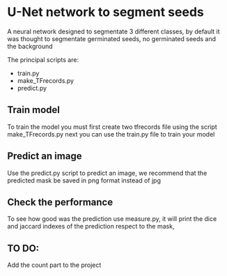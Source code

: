 # U-Net network to segment seeds

A neural network designed to segmentate 3 different classes, by default it was
thought to segmentate germinated seeds, no germinated seeds and the background

The principal scripts are:
* train.py
* make\_TFrecords.py
* predict.py

## Train model
To train the model you must first create two tfrecords file using the script
make_TFrecords.py next you can use the train.py file to train your model

## Predict an image
Use the predict.py script to predict an image, we recommend that the predicted
mask be saved in png format instead of jpg

## Check the performance
To see how good was the prediction use measure.py, it will print the dice and
jaccard indexes of the prediction respect to the mask,

## TO DO:

Add the count part to the project
